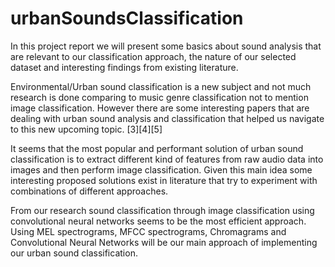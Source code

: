 # urbanSoundsClassification

In this project report we will present some basics about sound analysis that are relevant to our
classification approach, the nature of our selected dataset and interesting findings from existing
literature.

Environmental/Urban sound classification is a new subject and not much research is done
comparing to music genre classification not to mention image classification. However there are
some interesting papers that are dealing with urban sound analysis and classification that helped
us navigate to this new upcoming topic. [3][4][5]

It seems that the most popular and performant solution of urban sound classification is to extract
different kind of features from raw audio data into images and then perform image classification.
Given this main idea some interesting proposed solutions exist in literature that try to experiment
with combinations of different approaches.

From our research sound classification through image classification using convolutional neural
networks seems to be the most efficient approach. Using MEL spectrograms, MFCC
spectrograms, Chromagrams and Convolutional Neural Networks will be our main approach of
implementing our urban sound classification.
